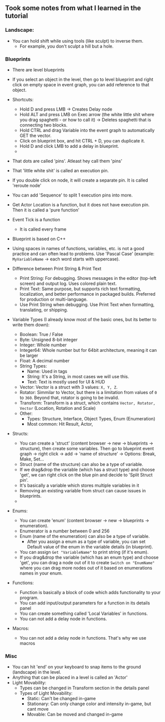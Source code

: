 ## Took some notes from what I learned in the tutorial

### Landscape:
- You can hold shift while using tools (like sculpt) to inverse them.
  - For example, you don't sculpt a hill but a hole.

### Blueprints
- There are level blueprints
- If you select an object in the level, then go to level blueprint and right click on empty space in event graph, you can add reference to that object.
- Shortcuts:
  - Hold D and press LMB -> Creates Delay node
  - Hold ALT and press LMB on Exec arrow (the white little shit where you drag spaghetti - or how to call it) -> Deletes spaghetti that is connecting two blocks.
  - Hold CTRL and drag Variable into the event graph to automatically GET the vector.
  - Click on blueprint box, and hit CTRL + D, you can duplicate it.
  - Hold D and click LMB to add a delay in blueprint.
  - 

- That dots are called 'pins'. Atleast hey call them 'pins'
- That 'little white shit' is called an execution pin.
- If you double click on node, it will create a separate pin. It is called 'reroute node'
- You can add 'Sequence' to split 1 execution pins into more.

- Get Actor Location is a function, but it does not have execution pin. Then it is called a 'pure function'

- Event Tick is a function
  - It is called every frame

- Blueprint is based on C++

- Using spaces in names of functions, variables, etc. is not a good practice and can often lead to problems. Use 'Pascal Case' (example: `MyVariableName` -> each word starts with uppercase).

- Difference between Print String & Print Text
  - Print String: For debugging. Shows messages in the editor (top-left screen) and output log. Uses colored plain text.
  - Print Text: Same purpose, but supports rich text formatting, localization, and better performance in packaged builds. Preferred for production or multi-language.
  - Use Print String when debugging. Use Print Text when formatting, translating, or shipping.

- Variable Types (I already know most of the basic ones, but its better to write them down):
  - Boolean: True / False
  - Byte: Unsigned 8-bit integer
  - Integer: Whole number
  - Integer64: Whole number but for 64bit architecture, meaning it can be larger
  - Float: A decimal number
  - String Types:
    - Name: Used in tags
    - String: It's a String, in most cases we will use this.
    - Text: Text is mostly used for UI & HUD
  - Vector: Vector is a struct with 3 values: `X, Y, Z`.
  - Rotator: Simmilar to Vector, but there is a limitation from values of `0` to `360`. Beyond that, rotator is going to be invalid.
  - Transform: Transform is a struct, which contains `Vector, Rotator, Vector` (Location, Rotation and Scale)
  - Other:
    - Types: Structure, Interface, Object Types, Enum (Enumeration)
    - Most common: Hit Result, Actor, 

- Structs:
  - You can create a 'struct' (content browser -> new -> blueprints -> structure), then create some variables. Then go to blueprint event graph -> right click -> add -> 'name of structure' -> Options: Break, Make, Set...
  - Struct (name of the structure) can also be a type of variable.
  - If we drag&drop the variable (which has a struct type) and choose 'get', we can right click on the blue pin and decide to 'Split Struct pin'.
  - It's basically a variable which stores multiple variables in it
  - Removing an existing variable from struct can cause issues in blueprints.
  - 

- Enums:
  - You can create 'enum' (content browser -> new -> blueprints -> enumeration).
  - Enumerator is a number between 0 and 256
  - Enum (name of the enumeration) can also be a type of variable.
    - After you assign a enum as a type of variable, you can set Default value of the enum in the variable details (in blueprint).
  - You can assign `Get "VariableName"` to print string (if it's enum).
  - If you drag&drop the variable (which has an enum type) and choose 'get', you can drag a node out of it to create `Switch on "EnumName"` where you can drag more nodes out of it based on enumerations names in your enum.

- Functions:
  - Function is basically a block of code which adds functionality to your program. 
  - You can add input/output parameters for a function in its details panel
  - You can create something called 'Local Variables' in functions.
  - You can not add a delay node in functions.

- Macros:
  - You can not add a delay node in functions. That's why we use macros

### Misc
- You can hit 'end' on your keyboard to snap items to the ground (landscape) in the level.
- Anything that can be placed in a level is called an 'Actor'
- Light Movability:
  - Types can be changed in Transform section in the details panel
  - Types of Light Movability:
    - Static: Can't be changed in-game
    - Stationary: Can only change color and intensity in-game, but cant move
    - Movable: Can be moved and changed in-game